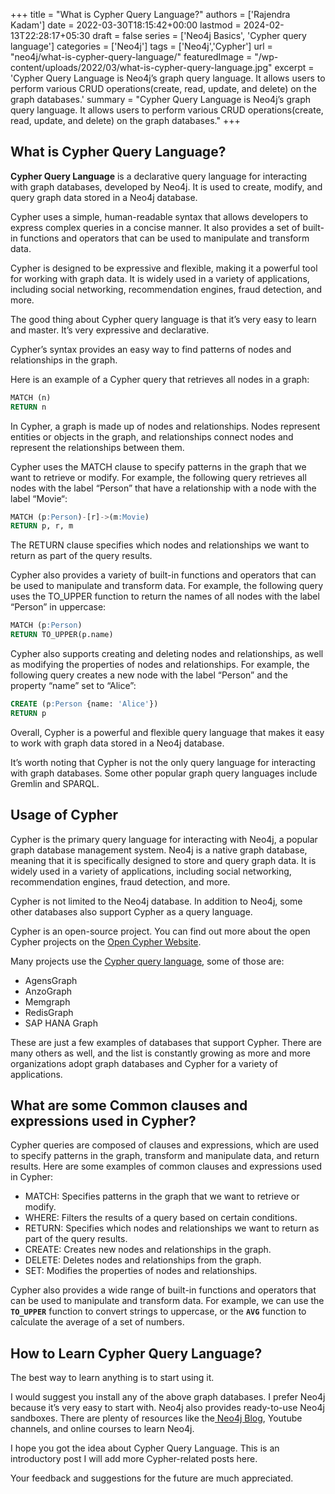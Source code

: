 +++
title = "What is Cypher Query Language?"
authors = ['Rajendra Kadam']
date = 2022-03-30T18:15:42+00:00
lastmod = 2024-02-13T22:28:17+05:30
draft = false
series = ['Neo4j Basics', 'Cypher query language']
categories = ['Neo4j']
tags = ['Neo4j','Cypher']
url = "neo4j/what-is-cypher-query-language/"
featuredImage = "/wp-content/uploads/2022/03/what-is-cypher-query-language.jpg"
excerpt = 'Cypher Query Language is Neo4j’s graph query language. It allows users to perform various CRUD operations(create, read, update, and delete) on the graph databases.'
summary = "Cypher Query Language is Neo4j’s graph query language. It allows users to perform various CRUD operations(create, read, update, and delete) on the graph databases."
+++


## What is Cypher Query Language?

**Cypher Query Language** is a declarative query language for interacting with graph databases, developed by Neo4j. It is used to create, modify, and query graph data stored in a Neo4j database.


Cypher uses a simple, human-readable syntax that allows developers to express complex queries in a concise manner. It also provides a set of built-in functions and operators that can be used to manipulate and transform data.

Cypher is designed to be expressive and flexible, making it a powerful tool for working with graph data. It is widely used in a variety of applications, including social networking, recommendation engines, fraud detection, and more.

The good thing about Cypher query language is that it’s very easy to learn and master. It’s very expressive and declarative.

Cypher’s syntax provides an easy way to find patterns of nodes and relationships in the graph.

Here is an example of a Cypher query that retrieves all nodes in a graph:

```SQL
MATCH (n)
RETURN n
```

In Cypher, a graph is made up of nodes and relationships. Nodes represent entities or objects in the graph, and relationships connect nodes and represent the relationships between them.

Cypher uses the MATCH clause to specify patterns in the graph that we want to retrieve or modify. For example, the following query retrieves all nodes with the label “Person” that have a relationship with a node with the label “Movie“:

```SQL
MATCH (p:Person)-[r]->(m:Movie)
RETURN p, r, m
```

The RETURN clause specifies which nodes and relationships we want to return as part of the query results.

Cypher also provides a variety of built-in functions and operators that can be used to manipulate and transform data. For example, the following query uses the TO_UPPER function to return the names of all nodes with the label “Person” in uppercase:

```SQL
MATCH (p:Person)
RETURN TO_UPPER(p.name)
```

Cypher also supports creating and deleting nodes and relationships, as well as modifying the properties of nodes and relationships. For example, the following query creates a new node with the label “Person” and the property “name” set to “Alice”:

```SQL
CREATE (p:Person {name: 'Alice'})
RETURN p
```
Overall, Cypher is a powerful and flexible query language that makes it easy to work with graph data stored in a Neo4j database.

It’s worth noting that Cypher is not the only query language for interacting with graph databases. Some other popular graph query languages include Gremlin and SPARQL.

## Usage of Cypher

Cypher is the primary query language for interacting with Neo4j, a popular graph database management system. Neo4j is a native graph database, meaning that it is specifically designed to store and query graph data. It is widely used in a variety of applications, including social networking, recommendation engines, fraud detection, and more.

Cypher is not limited to the Neo4j database. In addition to Neo4j, some other databases also support Cypher as a query language.

Cypher is an open-source project. You can find out more about the open Cypher projects on the [Open Cypher Website](http://opencypher.org/).

Many projects use the [Cypher query language](https://www.opencypher.org/projects/), some of those are:

* AgensGraph
* AnzoGraph
* Memgraph
* RedisGraph
* SAP HANA Graph

These are just a few examples of databases that support Cypher. There are many others as well, and the list is constantly growing as more and more organizations adopt graph databases and Cypher for a variety of applications.


## What are some Common clauses and expressions used in Cypher?

Cypher queries are composed of clauses and expressions, which are used to specify patterns in the graph, transform and manipulate data, and return results. Here are some examples of common clauses and expressions used in Cypher:

* MATCH: Specifies patterns in the graph that we want to retrieve or modify.
* WHERE: Filters the results of a query based on certain conditions.
* RETURN: Specifies which nodes and relationships we want to return as part of the query results.
* CREATE: Creates new nodes and relationships in the graph.
* DELETE: Deletes nodes and relationships from the graph.
* SET: Modifies the properties of nodes and relationships.

Cypher also provides a wide range of built-in functions and operators that can be used to manipulate and transform data. For example, we can use the **`TO_UPPER`** function to convert strings to uppercase, or the **`AVG`** function to calculate the average of a set of numbers.


## How to Learn Cypher Query Language?

The best way to learn anything is to start using it.

I would suggest you install any of the above graph databases. I prefer Neo4j because it’s very easy to start with. Neo4j also provides ready-to-use Neo4j sandboxes. There are plenty of resources like the[ Neo4j Blog](https://neo4j.com/developer/cypher/), Youtube channels, and online courses to learn Neo4j.

I hope you got the idea about Cypher Query Language. This is an introductory post I will add more Cypher-related posts here.

Your feedback and suggestions for the future are much appreciated.